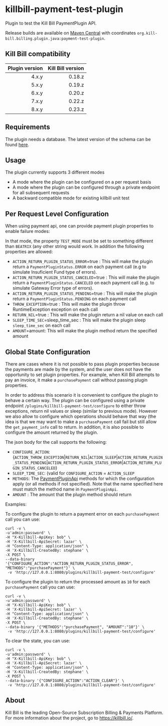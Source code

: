 # killbill-payment-test-plugin

Plugin to test the Kill Bill PaymentPlugin API.

Release builds are available on [Maven Central](http://search.maven.org/#search%7Cga%7C1%7Cg%3A%22org.kill-bill.billing.plugin.java%22%20AND%20a%3A%22payment-test-plugin%22) with coordinates `org.kill-bill.billing.plugin.java:payment-test-plugin`.

Kill Bill compatibility
-----------------------

| Plugin version | Kill Bill version |
|---------------:|------------------:|
|          4.x.y |            0.18.z |
|          5.x.y |            0.19.z |
|          6.x.y |            0.20.z |
|          7.x.y |            0.22.z |
|          8.x.y |            0.23.z |


Requirements
-----------------------

The plugin needs a database. The latest version of the schema can be found [here](https://github.com/killbill/killbill-payment-test-plugin/blob/master/src/main/resources/ddl.sql).

Usage
-----

The plugin currently supports 3 different modes

* A mode where the plugin can be configured on a per request basis
* A mode where the plugin can be configured through a private endpoint for all subsequent requests
* A backward compatible mode for existing killbill unit test

## Per Request Level  Configuration

When using payment api, one can provide payment plugin properties to enable failure modes:

In that mode, the property `TEST_MODE` must be set to something different than `BEATRIX` (any other string would work. In addition the following properties are allowed:

* `ACTION_RETURN_PLUGIN_STATUS_ERROR`=true : This will make the plugin return a `PaymentPluginStatus.ERROR` on each payment call (e.g to simulate Insuficient Fund type of errors).
* `ACTION_RETURN_PLUGIN_STATUS_CANCELED`=true : This will make the plugin return a `PaymentPluginStatus.CANCELED` on each payment call (e.g. to simulate Gateway Error type of errors).
* `ACTION_RETURN_PLUGIN_STATUS_PENDING`=true : This will make the plugin return a `PaymentPluginStatus.PENDING` on each payment call
* `THROW_EXCEPTION`=true : This will make the plugin throw RuntimeException exception on each call
* `RETURN_NIL`=true : This will make the plugin return a nil value on each call
* `SLEEP_TIME_SEC`=sleep_time_sec : This will make the plugin sleep `sleep_time_sec` on each call
* `AMOUNT`=amount: This will make the plugin method return the specified amount

## Global State Configuration

There are cases where it is not possible to pass plugin properties because the payments are made by the system, and the user does not have the opportunity to set plugin properties. For example, when Kill Bill attempts to pay an invoice, it make a `purchasePayment` call without passing plugin properties.

In order to address this scenario it is convenient to configure the plugin to behave a certain way. The plugin can be configured using a private endpoint `/plugins/killbill-payment-test/configure` to either throw exceptions, return nil values or sleep (similar to previous mode). However we also allow to configure which operations should behave that way (the idea is that we may want to make a `purchasePayment` call fail but still allow the `get_payment_info` call to return. In addition, it is also possible to configure the amount returned by the plugin.

The json body for the call supports the following:

* `CONFIGURE_ACTION`: {`ACTION_THROW_EXCEPTION`|`RETURN_NIL`|`ACTION_SLEEP`|`ACTION_RETURN_PLUGIN_STATUS_PENDING`|`ACTION_RETURN_PLUGIN_STATUS_ERROR`|`ACTION_RETURN_PLUGIN_STATUS_CANCELED`}
* `SLEEP_TIME_SEC`: (valid for `CONFIGURE_ACTION` = `ACTION_SLEEP`
* `METHODS`: The [PaymentPluginApi]((https://github.com/killbill/killbill-plugin-api/blob/master/payment/src/main/java/org/killbill/billing/payment/plugin/api/PaymentPluginApi.java)) methods for which the configuration apply (or all methods if not specified). Note that the name specified here must match the method name in `PaymentPluginApi`.
* `AMOUNT` : The amount that the plugin method should return

Examples:

To configure the plugin to return a payment error on each `purchasePayment` call you can use:

```
curl -v \
-u'admin:password' \
-H "X-Killbill-ApiKey: bob" \
-H 'X-Killbill-ApiSecret: lazar' \
-H "Content-Type: application/json" \
-H 'X-Killbill-CreatedBy: stephane' \
-X POST \
--data-binary '{"CONFIGURE_ACTION":"ACTION_RETURN_PLUGIN_STATUS_ERROR", "METHODS":"purchasePayment"}' \
 -v 'http://127.0.0.1:8080/plugins/killbill-payment-test/configure'
```

To configure the plugin to return the processed amount as `10` for each `purchasePayment` call you can use:

```
curl -v \
-u'admin:password' \
-H "X-Killbill-ApiKey: bob" \
-H 'X-Killbill-ApiSecret: lazar' \
-H "Content-Type: application/json" \
-H 'X-Killbill-CreatedBy: stephane' \
-X POST \
--data-binary '{"METHODS":"purchasePayment", "AMOUNT":"10"}' \
 -v 'http://127.0.0.1:8080/plugins/killbill-payment-test/configure' 
 ```
 
To clear the state, you can use:

```
curl -v \
-u'admin:password' \
-H "X-Killbill-ApiKey: bob" \
-H 'X-Killbill-ApiSecret: lazar' \
-H "Content-Type: application/json" \
-H 'X-Killbill-CreatedBy: stephane' \
-X POST \
--data-binary '{"CONFIGURE_ACTION":"ACTION_CLEAR"}' \
 -v 'http://127.0.0.1:8080/plugins/killbill-payment-test/configure'
```

## About

Kill Bill is the leading Open-Source Subscription Billing & Payments Platform. For more information about the project, go to https://killbill.io/.

